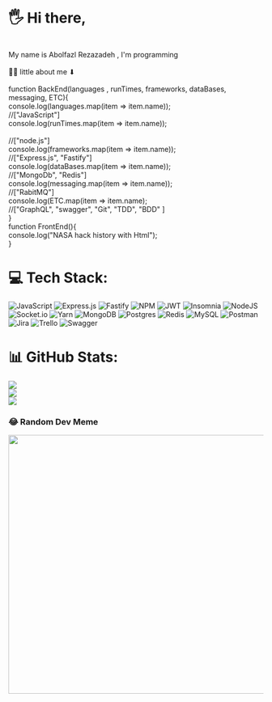 # 🖐 Hi there, 
<br>My name is Abolfazl Rezazadeh , I'm programming <br><br>🐱‍👤 little about me ⬇<br><br>function BackEnd(languages , runTimes, frameworks, dataBases, messaging, ETC){<br>         console.log(languages.map(item => item.name));<br>         //["JavaScript"]<br>         console.log(runTimes.map(item => item.name));<br>    
     //["node.js"]<br>         console.log(frameworks.map(item => item.name));<br>         //["Express.js", "Fastify"]<br>         console.log(dataBases.map(item => item.name));<br>         //["MongoDb", "Redis"]<br>         console.log(messaging.map(item => item.name));<br>          //["RabitMQ"]<br>    console.log(ETC.map(item => item.name);<br>         //["GraphQL", "swagger", "Git", "TDD", "BDD" ]<br>}<br>function FrontEnd(){<br>         console.log("NASA hack history with Html");<br>}


# 💻 Tech Stack:
![JavaScript](https://img.shields.io/badge/javascript-%23323330.svg?style=for-the-badge&logo=javascript&logoColor=%23F7DF1E) ![Express.js](https://img.shields.io/badge/express.js-%23404d59.svg?style=for-the-badge&logo=express&logoColor=%2361DAFB) ![Fastify](https://img.shields.io/badge/fastify-%23000000.svg?style=for-the-badge&logo=fastify&logoColor=white) ![NPM](https://img.shields.io/badge/NPM-%23000000.svg?style=for-the-badge&logo=npm&logoColor=white) ![JWT](https://img.shields.io/badge/JWT-black?style=for-the-badge&logo=JSON%20web%20tokens) ![Insomnia](https://img.shields.io/badge/Insomnia-black?style=for-the-badge&logo=insomnia&logoColor=5849BE) ![NodeJS](https://img.shields.io/badge/node.js-6DA55F?style=for-the-badge&logo=node.js&logoColor=white) ![Socket.io](https://img.shields.io/badge/Socket.io-black?style=for-the-badge&logo=socket.io&badgeColor=010101) ![Yarn](https://img.shields.io/badge/yarn-%232C8EBB.svg?style=for-the-badge&logo=yarn&logoColor=white) ![MongoDB](https://img.shields.io/badge/MongoDB-%234ea94b.svg?style=for-the-badge&logo=mongodb&logoColor=white) ![Postgres](https://img.shields.io/badge/postgres-%23316192.svg?style=for-the-badge&logo=postgresql&logoColor=white) ![Redis](https://img.shields.io/badge/redis-%23DD0031.svg?style=for-the-badge&logo=redis&logoColor=white) ![MySQL](https://img.shields.io/badge/mysql-%2300f.svg?style=for-the-badge&logo=mysql&logoColor=white) ![Postman](https://img.shields.io/badge/Postman-FF6C37?style=for-the-badge&logo=postman&logoColor=white) ![Jira](https://img.shields.io/badge/jira-%230A0FFF.svg?style=for-the-badge&logo=jira&logoColor=white) ![Trello](https://img.shields.io/badge/Trello-%23026AA7.svg?style=for-the-badge&logo=Trello&logoColor=white) ![Swagger](https://img.shields.io/badge/-Swagger-%23Clojure?style=for-the-badge&logo=swagger&logoColor=white)
# 📊 GitHub Stats:
![](https://github-readme-stats.vercel.app/api?username=abolfazlrezazadeh&theme=dark&hide_border=false&include_all_commits=false&count_private=false)<br/>
![](https://github-readme-streak-stats.herokuapp.com/?user=abolfazlrezazadeh&theme=dark&hide_border=false)<br/>
![](https://github-readme-stats.vercel.app/api/top-langs/?username=abolfazlrezazadeh&theme=dark&hide_border=false&include_all_commits=false&count_private=false&layout=compact)

### 😂 Random Dev Meme
<img src="https://rm.up.railway.app/" width="512px"/>

<!-- Proudly created with GPRM ( https://gprm.itsvg.in ) -->
